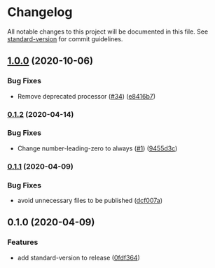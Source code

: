 # Changelog

All notable changes to this project will be documented in this file. See [standard-version](https://github.com/conventional-changelog/standard-version) for commit guidelines.

## [1.0.0](https://github.com/kufu/stylelint-config-smarthr/compare/v0.1.2...v1.0.0) (2020-10-06)


### Bug Fixes

* Remove deprecated processor ([#34](https://github.com/kufu/stylelint-config-smarthr/issues/34)) ([e8416b7](https://github.com/kufu/stylelint-config-smarthr/commit/e8416b7eccd54c2978a8dd12fb08654f32d08505))

### [0.1.2](https://github.com/kufu/stylelint-config-smarthr/compare/v0.1.1...v0.1.2) (2020-04-14)


### Bug Fixes

* Change number-leading-zero to always ([#1](https://github.com/kufu/stylelint-config-smarthr/issues/1)) ([9455d3c](https://github.com/kufu/stylelint-config-smarthr/commit/9455d3c7727f18509313f98ac5dec263837c5c72))

### [0.1.1](https://github.com/kufu/stylelint-config-smarthr/compare/v0.1.0...v0.1.1) (2020-04-09)


### Bug Fixes

* avoid unnecessary files to be published ([dcf007a](https://github.com/kufu/stylelint-config-smarthr/commit/dcf007a9a45b81a0f02c54bad7c4444bde702b42))

## 0.1.0 (2020-04-09)


### Features

* add standard-version to release ([0fdf364](https://github.com/kufu/stylelint-config-smarthr/commit/0fdf36495bf293a89caab3306d2ba4fea97fe792))
